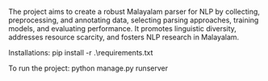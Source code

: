 The project aims to create a robust Malayalam parser for NLP by collecting, preprocessing, and annotating data, selecting parsing approaches, training models, and evaluating performance. It promotes linguistic diversity, addresses resource scarcity, and fosters NLP research in Malayalam.

Installations:
pip install -r .\requirements.txt

To run the project:
python manage.py runserver

